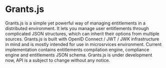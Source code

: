 # Grants.js

Grants.js is a simple yet powerful way of managing entitlements in a distributed environment. It lets you manage user entitlements through complicated JSON structures, which can inherit their options from multiple sources.
Grants.js is built with OpenID Connect / JWT / JWK infrastructure in mind and is mostly intended for use in microsrvices  environment.
Current implementation contains entitlements compilation engine, compliance engine and entitlements JSON schema.
Grants.js is under development now, API is a subject to change without any notice.